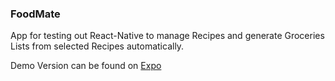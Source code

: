 ### FoodMate

App for testing out React-Native to manage Recipes and generate Groceries Lists from selected Recipes automatically.

Demo Version can be found on [Expo](https://expo.io/@vudor/projects/foodmate)